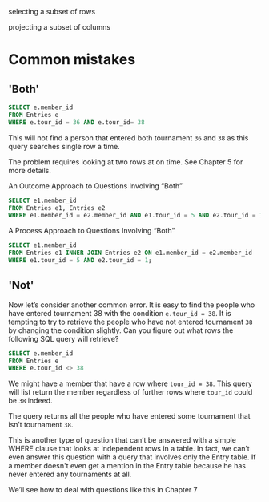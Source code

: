 selecting a subset of rows

projecting a subset of columns

# Common mistakes

## 'Both'

```sql
SELECT e.member_id
FROM Entries e
WHERE e.tour_id = 36 AND e.tour_id= 38
```

This will not find a person that entered both tournament `36` and `38` as this query searches single row a time.

The problem requires looking at two rows at on time. See Chapter 5 for more details.

An Outcome Approach to Questions Involving “Both”

```sql
SELECT e1.member_id
FROM Entries e1, Entries e2
WHERE e1.member_id = e2.member_id AND e1.tour_id = 5 AND e2.tour_id = 1;
```

A Process Approach to Questions Involving “Both”

```sql
SELECT e1.member_id
FROM Entries e1 INNER JOIN Entries e2 ON e1.member_id = e2.member_id
WHERE e1.tour_id = 5 AND e2.tour_id = 1;
```

## 'Not'

Now let’s consider another common error. It is easy to find the people who have entered tournament 38 
with the condition `e.tour_id = 38`. It is tempting to try to retrieve the people who have not entered tournament `38`
by changing the condition slightly. Can you figure out what rows the following SQL query will retrieve?

```sql
SELECT e.member_id
FROM Entries e
WHERE e.tour_id <> 38
```

We might have a member that have a row where `tour_id = 38`. This query will list return the member regardless of further
rows where `tour_id` could be `38` indeed.
   
The query returns all the people who have entered some tournament that isn’t tournament `38`.

This is another type of question that can’t be answered with a simple WHERE clause that looks at independent rows in a table.
In fact, we can’t even answer this question with a query that involves only the Entry table. 
If a member doesn't even get a mention in the Entry table because he has never entered any tournaments at all.

We’ll see how to deal with questions like this in Chapter 7